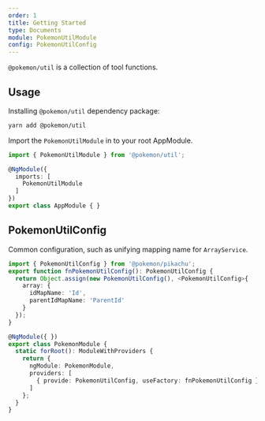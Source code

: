 ```yaml
---
order: 1
title: Getting Started
type: Documents
module: PokemonUtilModule
config: PokemonUtilConfig
---
```


`@pokemon/util` is a collection of tool functions.

## Usage

Installing `@pokemon/util` dependency package:

```bash
yarn add @pokemon/util
```

Import the `PokemonUtilModule` in to your root AppModule.

```typescript
import { PokemonUtilModule } from '@pokemon/util';

@NgModule({
  imports: [
    PokemonUtilModule
  ]
})
export class AppModule { }
```

## PokemonUtilConfig

Common configuration, such as unifying mapping name for `ArrayService`.

```ts
import { PokemonUtilConfig } from '@pokemon/pikachu';
export function fnPokemonUtilConfig(): PokemonUtilConfig {
  return Object.assign(new PokemonUtilConfig(), <PokemonUtilConfig>{
    array: {
      idMapName: 'Id',
      parentIdMapName: 'ParentId'
    }
  });
}

@NgModule({ })
export class PokemonModule {
  static forRoot(): ModuleWithProviders {
    return {
      ngModule: PokemonModule,
      providers: [
        { provide: PokemonUtilConfig, useFactory: fnPokemonUtilConfig }
      ]
    };
  }
}
```
